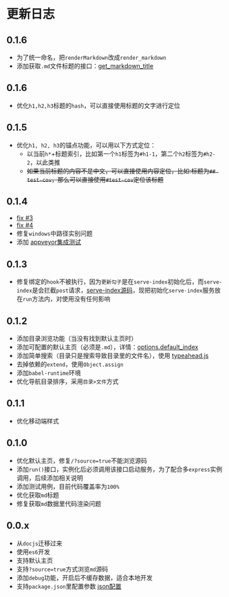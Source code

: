 # 更新日志

## 0.1.6

* 为了统一命名，把`renderMarkdown`改成`render_markdown`
* 添加获取`.md`文件标题的接口：[get_markdown_title](./api.md)

## 0.1.6

* 优化`h1,h2,h3`标题的`hash`，可以直接使用标题的文字进行定位

## 0.1.5

* 优化`h1, h2, h3`的锚点功能，可以用以下方式定位：
    * 以当前`h*`+标题索引，比如第一个`h1`标签为`#h1-1`，第二个`h2`标签为`#h2-2`，以此类推
    * ~~如果当前标题的内容不是中文，可以直接使用内容定位，比如:标题为`## test-cov`，那么可以直接使用`#test-cov`定位该标题~~

## 0.1.4

* [fix #3](https://github.com/xuexb/mdjs/issues/3)
* [fix #4](https://github.com/xuexb/mdjs/issues/4)
* 修复`windows`中路径实别问题
* 添加 [appveyor集成测试](https://ci.appveyor.com/project/xuexb/mdjs)

## 0.1.3

* 修复绑定的`hook`不被执行，因为`更新勾子`是在`serve-index`初始化后，而`serve-index`是会拦截`post`请求，[serve-index源码](https://github.com/expressjs/serve-index/blob/master/index.js#L102-L108)，现把初始化`serve-index`服务放在`run`方法内，对使用没有任何影响

## 0.1.2

* 添加目录浏览功能（当没有找到默认主页时）
* 添加可配置的默认主页（必须是`.md`），详情：[options.default_index](./options.md)
* 添加简单搜索（目录只是搜索导致目录里的文件名），使用 [typeahead.js](http://twitter.github.io/typeahead.js/examples/)
* 去掉依赖的`extend`，使用`Object.assign`
* 添加`babel-runtime`环境
* 优化导航目录排序，采用`目录>文件`方式

## 0.1.1

* 优化移动端样式

## 0.1.0

* 优化默认主页，修复`/?source=true`不能浏览源码
* 添加`run()`接口，实例化后必须调用该接口启动服务，为了配合多`express`实例调用，后续添加相关说明
* 添加测试用例，目前代码覆盖率为`100%`
* 优化获取`md`标题
* 修复获取`md`数据里代码渲染问题

## 0.0.x

* 从`docjs`迁移过来
* 使用`es6`开发
* 支持默认主页
* 支持`?source=true`方式浏览`md`源码
* 添加`debug`功能，开启后不缓存数据，适合本地开发
* 支持`package.json`里配置参数 [json配置](./options.md#h2-1)